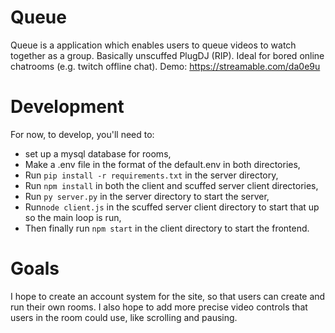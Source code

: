 # Queue
Queue is a application which enables users to queue videos
to watch together as a group. Basically unscuffed PlugDJ (RIP).
Ideal for bored online chatrooms (e.g. twitch offline chat). Demo: https://streamable.com/da0e9u

# Development
For now, to develop, you'll need to:
* set up a mysql database for rooms, 
* Make a .env file in the format of the default.env in both directories, 
* Run ```pip install -r requirements.txt``` in the server directory, 
* Run  ```npm install``` in both the client and scuffed server client directories,
* Run ```py server.py``` in the server directory to start the server,
* Run```node client.js``` in the scuffed server client directory to start that up so the main loop is run,
* Then finally run ```npm start``` in the client directory to start the frontend.

# Goals
I hope to create an account system for the site, so that
users can create and run their own rooms. I also hope to add more 
precise video controls that users in the room could use, like scrolling and 
pausing.

